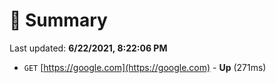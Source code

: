 # 📖 Summary
Last updated: **6/22/2021, 8:22:06 PM**

- `GET` [https://google.com](https://google.com) - **Up** (271ms)
